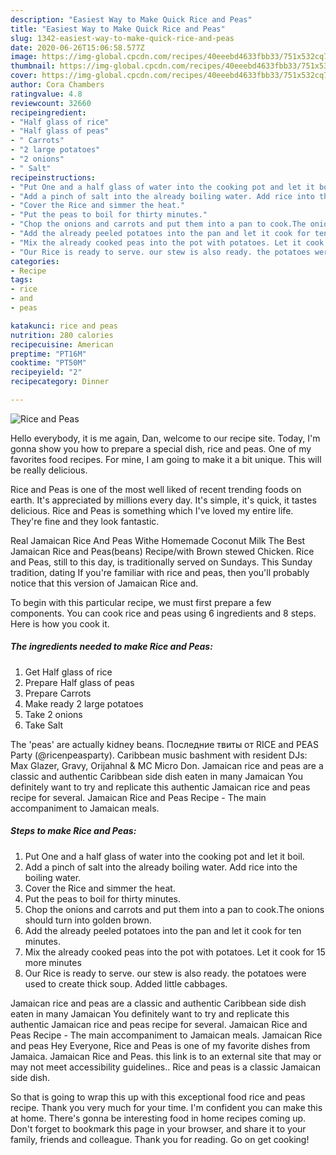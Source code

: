 ```yaml
---
description: "Easiest Way to Make Quick Rice and Peas"
title: "Easiest Way to Make Quick Rice and Peas"
slug: 1342-easiest-way-to-make-quick-rice-and-peas
date: 2020-06-26T15:06:58.577Z
image: https://img-global.cpcdn.com/recipes/40eeebd4633fbb33/751x532cq70/rice-and-peas-recipe-main-photo.jpg
thumbnail: https://img-global.cpcdn.com/recipes/40eeebd4633fbb33/751x532cq70/rice-and-peas-recipe-main-photo.jpg
cover: https://img-global.cpcdn.com/recipes/40eeebd4633fbb33/751x532cq70/rice-and-peas-recipe-main-photo.jpg
author: Cora Chambers
ratingvalue: 4.8
reviewcount: 32660
recipeingredient:
- "Half glass of rice"
- "Half glass of peas"
- " Carrots"
- "2 large potatoes"
- "2 onions"
- " Salt"
recipeinstructions:
- "Put One and a half glass of water into the cooking pot and let it boil."
- "Add a pinch of salt into the already boiling water. Add rice into the boiling water."
- "Cover the Rice and simmer the heat."
- "Put the peas to boil for thirty minutes."
- "Chop the onions and carrots and put them into a pan to cook.The onions should turn into golden brown."
- "Add the already peeled potatoes into the pan and let it cook for ten minutes."
- "Mix the already cooked peas into the pot with potatoes. Let it cook for 15 more minutes"
- "Our Rice is ready to serve. our stew is also ready. the potatoes were used to create thick soup. Added little cabbages."
categories:
- Recipe
tags:
- rice
- and
- peas

katakunci: rice and peas 
nutrition: 280 calories
recipecuisine: American
preptime: "PT16M"
cooktime: "PT50M"
recipeyield: "2"
recipecategory: Dinner

---
```



![Rice and Peas](https://img-global.cpcdn.com/recipes/40eeebd4633fbb33/751x532cq70/rice-and-peas-recipe-main-photo.jpg)

Hello everybody, it is me again, Dan, welcome to our recipe site. Today, I'm gonna show you how to prepare a special dish, rice and peas. One of my favorites food recipes. For mine, I am going to make it a bit unique. This will be really delicious.

Rice and Peas is one of the most well liked of recent trending foods on earth. It's appreciated by millions every day. It's simple, it's quick, it tastes delicious. Rice and Peas is something which I've loved my entire life. They're fine and they look fantastic.

Real Jamaican Rice And Peas Withe Homemade Coconut Milk The Best Jamaican Rice and Peas(beans) Recipe/with Brown stewed Chicken. Rice and Peas, still to this day, is traditionally served on Sundays. This Sunday tradition, dating If you&#39;re familiar with rice and peas, then you&#39;ll probably notice that this version of Jamaican Rice and.


To begin with this particular recipe, we must first prepare a few components. You can cook rice and peas using 6 ingredients and 8 steps. Here is how you cook it.

<!--inarticleads1-->

##### The ingredients needed to make Rice and Peas:

1. Get Half glass of rice
1. Prepare Half glass of peas
1. Prepare  Carrots
1. Make ready 2 large potatoes
1. Take 2 onions
1. Take  Salt


The &#39;peas&#39; are actually kidney beans. Последние твиты от RICE and PEAS Party (@ricenpeasparty). Caribbean music bashment with resident DJs: Max Glazer, Gravy, Orijahnal &amp; MC Micro Don. Jamaican rice and peas are a classic and authentic Caribbean side dish eaten in many Jamaican You definitely want to try and replicate this authentic Jamaican rice and peas recipe for several. Jamaican Rice and Peas Recipe - The main accompaniment to Jamaican meals. 

<!--inarticleads2-->

##### Steps to make Rice and Peas:

1. Put One and a half glass of water into the cooking pot and let it boil.
1. Add a pinch of salt into the already boiling water. Add rice into the boiling water.
1. Cover the Rice and simmer the heat.
1. Put the peas to boil for thirty minutes.
1. Chop the onions and carrots and put them into a pan to cook.The onions should turn into golden brown.
1. Add the already peeled potatoes into the pan and let it cook for ten minutes.
1. Mix the already cooked peas into the pot with potatoes. Let it cook for 15 more minutes
1. Our Rice is ready to serve. our stew is also ready. the potatoes were used to create thick soup. Added little cabbages.


Jamaican rice and peas are a classic and authentic Caribbean side dish eaten in many Jamaican You definitely want to try and replicate this authentic Jamaican rice and peas recipe for several. Jamaican Rice and Peas Recipe - The main accompaniment to Jamaican meals. Jamaican Rice and peas Hey Everyone, Rice and Peas is one of my favorite dishes from Jamaica. Jamaican Rice and Peas. this link is to an external site that may or may not meet accessibility guidelines.. Rice and peas is a classic Jamaican side dish. 

So that is going to wrap this up with this exceptional food rice and peas recipe. Thank you very much for your time. I'm confident you can make this at home. There's gonna be interesting food in home recipes coming up. Don't forget to bookmark this page in your browser, and share it to your family, friends and colleague. Thank you for reading. Go on get cooking!
